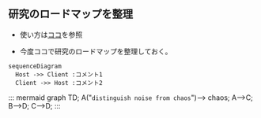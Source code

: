 

## 研究のロードマップを整理
* 使い方は<a href ="https://note.com/_kikiyo_/n/n67ca638d8c5c?sub_rt=share_pw">ココ</a>を参照

* 今度ココで研究のロードマップを整理しておく。
```mermaid
sequenceDiagram
  Host ->> Client :コメント1
  Client ->> Host :コメント2
```


::: mermaid
graph TD;
    A("`distinguish noise from chaos`")--> chaos;
    A-->C;
    B-->D;
    C-->D;
:::
